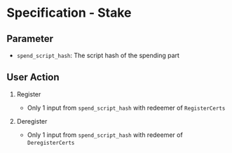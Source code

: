 # Specification - Stake

## Parameter

- `spend_script_hash`: The script hash of the spending part

## User Action

1. Register

   - Only 1 input from `spend_script_hash` with redeemer of `RegisterCerts`

2. Deregister

   - Only 1 input from `spend_script_hash` with redeemer of `DeregisterCerts`
